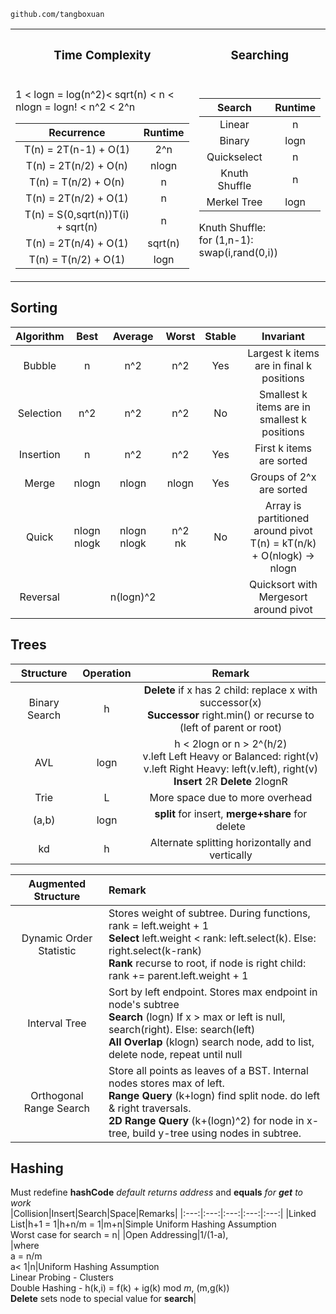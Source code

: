     github.com/tangboxuan
<table>
<tr><th><h3>Time Complexity</h3></th><th><h3>Searching</h3></th></tr>
<tr>
<td>
  
1 < logn = log(n^2)< sqrt(n) < n < nlogn = logn! < n^2 < 2^n  

|Recurrence           |Runtime|
|:---:|:---:|
|T(n) = 2T(n-1) + O(1)|2^n|
|T(n) = 2T(n/2) + O(n)|nlogn|
|T(n) = T(n/2) + O(n)|n|
|T(n) = 2T(n/2) + O(1)|n|
|T(n) = S(0,sqrt(n))T(i) + sqrt(n)|n|
|T(n) = 2T(n/4) + O(1)|sqrt(n)
|T(n) = T(n/2) + O(1)|logn|
</td>
<td>

|Search|Runtime|
|:---:|:---:|
|Linear|n|
|Binary|logn|Must be sorted|
|Quickselect|n|Find k largest
|Knuth Shuffle|n|for (1,n-1): swap(i,rand(0,i))
|Merkel Tree|logn|Search for differences|

Knuth Shuffle:  
for (1,n-1): swap(i,rand(0,i))
</td>
</tr>
</table>

## Sorting

|Algorithm|Best|Average|Worst|Stable|Invariant|
|:---:|:---:|:---:|:---:|:---:|:---:|
|Bubble|n|n^2|n^2|Yes|Largest k items are in final k positions|
|Selection|n^2|n^2|n^2|No|Smallest k items are in smallest k positions|
|Insertion|n|n^2|n^2|Yes|First k items are sorted|
|Merge|nlogn|nlogn|nlogn|Yes|Groups of 2^x are sorted|
|Quick|nlogn<br>nlogk|nlogn<br>nlogk|n^2<br>nk|No|Array is partitioned around pivot<br>T(n) = kT(n/k) + O(nlogk) -> nlogn|
|Reversal||n(logn)^2|||Quicksort with Mergesort around pivot

## Trees

|Structure|Operation|Remark|
|:---:|:---:|:---:|
|Binary Search|h|**Delete** if x has 2 child: replace x with successor(x)<br>**Successor** right.min() or recurse to (left of parent or root)
|AVL|logn|h < 2logn or n > 2^(h/2)<br>v.left Left Heavy or Balanced: right(v)<br>v.left Right Heavy: left(v.left), right(v)<br>**Insert** 2R **Delete** 2lognR
|Trie|L|More space due to more overhead|
|(a,b)|logn|**split** for insert, **merge+share** for delete
|kd|h|Alternate splitting horizontally and vertically

|Augmented Structure|Remark|
|:---:|:---|
|Dynamic Order Statistic|Stores weight of subtree. During functions, rank = left.weight + 1<br>**Select** left.weight < rank: left.select(k). Else: right.select(k-rank)<br>**Rank** recurse to root, if node is right child: rank += parent.left.weight + 1
|Interval Tree|Sort by left endpoint. Stores max endpoint in node's subtree<br>**Search** (logn) If x > max or left is null, search(right). Else: search(left)<br>**All Overlap** (klogn) search node, add to list, delete node, repeat until null|
|Orthogonal Range Search|Store all points as leaves of a BST. Internal nodes stores max of left.<br>**Range Query** (k+logn) find split node. do left & right traversals. <br>**2D Range Query** (k+(logn)^2) for node in x-tree, build y-tree using nodes in subtree.|

## Hashing
Must redefine **hashCode** _default returns address_ and **equals** _for **get** to work_  
|Collision|Insert|Search|Space|Remarks|
|:---:|:---:|:---:|:---:|:---:|
|Linked List|h+1 = 1|h+n/m = 1|m+n|Simple Uniform Hashing Assumption<br>Worst case for search = n|
|Open Addressing|1/(1-a),<br>|where<br>a = n/m<br>a<  1|n|Uniform Hashing Assumption<br>Linear Probing - Clusters<br>Double Hashing - h(k,i) = f(k) + ig(k) mod _m_, (m,g(k)) <br>**Delete** sets node to special value for **search**|
